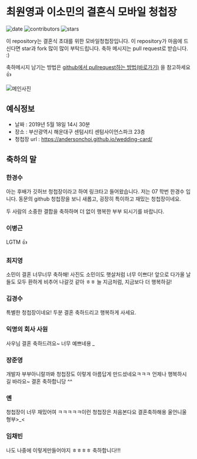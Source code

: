 # 최원영과 이소민의 결혼식 모바일 청첩장
![date](https://img.shields.io/date/1558189800.svg?style=for-the-badge) ![contributors](https://img.shields.io/github/contributors/AndersonChoi/wedding-card.svg?style=for-the-badge)  ![stars](https://img.shields.io/github/stars/AndersonChoi/wedding-card.svg?style=for-the-badge)

이 repository는 결혼식 초대를 위한 모바일청첩장입니다. 이 repository가 마음에 드신다면 star과 fork 많이 많이 부탁드립니다. 축하 메시지는 pull request로 받습니다. :)

축하메시지 남기는 방법은 [github에서 pullrequest하는 방법(바로가기)](https://wayhome25.github.io/git/2017/07/08/git-first-pull-request-story/) 을 참고하세요 👍

![메인사진](https://github.com/AndersonChoi/wedding-card/raw/master/docs/images/pic2.jpeg)

## 예식정보

* 날짜 : 2019년 5월 18일 14시 30분
* 장소 : 부산광역시 해운대구 센텀시티 센텀사이언스파크 23층
* 청첩장 url : https://andersonchoi.github.io/wedding-card/

## 축하의 말

### 한경수

아는 후배가 깃허브 청첩장이라고 하여 링크타고 들어왔습니다. 저는 07 학번 한경수 입니다. 동문의 github 청첩장을 보니 새롭고, 굉장히 특이하고 재밌는 청첩장이네요.

두 사람의 소중한 결합을 축하하며 더 없이 행복한 부부 되시기를 바랍니다. 

### 이병근

LGTM 👍

### 최지영

소민이 결혼 너무너무 축하해! 사진도 소민이도 햇살처럼 너무 이쁘다! 앞으로 다가올 날들도 모두 환하게 비추어 나갈것 같아 ㅎㅎ 늘 지금처럼, 지금보다 더 행복하길!  

### 김경수
특별한 청첩장이네요! 두분 결혼 축하드리고 행복하게 사세요. 

### 익명의 회사 사원
사우님 결혼 축하드려요~ 너무 예쁘네용 *_*

### 장준영
개발자 부부아니랄까봐 청첩장도 이렇게 아름답게 만드셨네요ㅋㅋㅋ
언제나 행복하시길 바라요~ 결혼 축하합니당 ^^

### 옌

청첩장이 너무 재밌어여 ㅋㅋㅋㅋㅋ이런 청첩장은 처음본다요 결혼축하해용 울언니울형부>_<

### 임채빈

나도 나중에 이렇게만들어야지 ㅎㅎㅎㅎ 축하합니다!!!